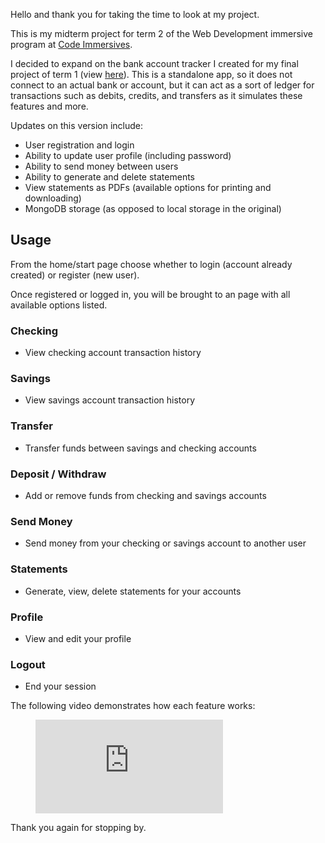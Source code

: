 Hello and thank you for taking the time to look at my project.

This is my midterm project for term 2 of the Web Development immersive program at [Code Immersives](https://www.codeimmersives.com/#). 

I decided to expand on the bank account tracker I created for my final project of term 1 (view [here](https://github.com/phenix1229/final-project)). This is a standalone app, so it does not connect to an actual bank or account, but it can act as a sort of ledger for transactions such as debits, credits, and transfers as it simulates these features and more. 

Updates on this version include:
- User registration and login
- Ability to update user profile (including password)
- Ability to send money between users
- Ability to generate and delete statements
- View statements as PDFs (available options for printing and downloading)
- MongoDB storage (as opposed to local storage in the original)

## Usage

From the home/start page choose whether to login (account already created) or register (new user).

Once registered or logged in, you will be brought to an page with all available options listed.

### Checking
- View checking account transaction history
### Savings
- View savings account transaction history
### Transfer
- Transfer funds between savings and checking accounts
### Deposit / Withdraw
- Add or remove funds from checking and savings accounts
### Send Money
- Send money from your checking or savings account to another user
### Statements
- Generate, view, delete statements for your accounts
### Profile
- View and edit your profile
### Logout
- End your session


The following video demonstrates how each feature works:

<figure class="video_container">
  <iframe src="https://www.youtube.com/embed/nKYmAuzL6JY" frameborder="0" allowfullscreen="true"> </iframe>
</figure>

Thank you again for stopping by.